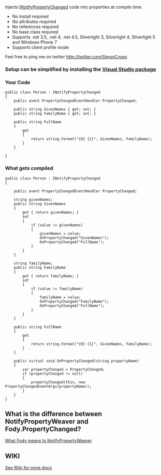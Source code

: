 Injects [INotifyPropertyChanged](http://msdn.microsoft.com/en-us/library/system.componentmodel.inotifypropertychanged.aspx) code into properties at compile time.

 * No install required
 * No attributes required
 * No references required
 * No base class required
 * Supports .net 3.5, .net 4, .net 4.5, Silverlight 3, Silverlight 4, Silverlight 5 and Windows Phone 7
 * Supports client profile mode 

Feel free to ping me on twitter http://twitter.com/SimonCropp

### Setup can be simplified by installing the [Visual Studio package](http://visualstudiogallery.msdn.microsoft.com/bd351303-db8c-4771-9b22-5e51524fccd3) 

### Your Code
    
    public class Person : INotifyPropertyChanged
    {
        public event PropertyChangedEventHandler PropertyChanged;

        public string GivenNames { get; set; }
        public string FamilyName { get; set; }

        public string FullName
        {
            get
            {
                return string.Format("{0} {1}", GivenNames, FamilyName);
            }
        }

    }

### What gets compiled

    public class Person : INotifyPropertyChanged
    {

        public event PropertyChangedEventHandler PropertyChanged;

        string givenNames;
        public string GivenNames
        {
            get { return givenNames; }
            set
            {
                if (value != givenNames)
                {
                    givenNames = value;
                    OnPropertyChanged("GivenNames");
                    OnPropertyChanged("FullName");
                }
            }
        }

        string familyName;
        public string FamilyName
        {
            get { return familyName; }
            set 
            {
                if (value != familyName)
                {
                    familyName = value;
                    OnPropertyChanged("FamilyName");
                    OnPropertyChanged("FullName");
                }
            }
        }

        public string FullName
        {
            get
            {
                return string.Format("{0} {1}", GivenNames, FamilyName);
            }
        }

        public virtual void OnPropertyChanged(string propertyName)
        {
            var propertyChanged = PropertyChanged;
            if (propertyChanged != null)
            {
                propertyChanged(this, new PropertyChangedEventArgs(propertyName));
            }
        }
    }

## What is the difference between NotifyPropertyWeaver and Fody.PropertyChanged?

[What Fody means to NotifyPropertyWeaver](http://simoncropp.com/fodyandnotifypropertyweaver)

## WIKI

[See Wiki for more doco](https://github.com/SimonCropp/NotifyPropertyWeaver/wiki/)